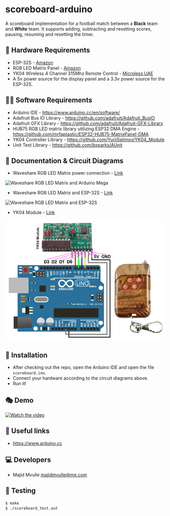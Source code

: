 # scoreboard-arduino

A scoreboard implementation for a football match between a **Black** team and **White** team. It supports adding, subtracting and resetting scores, pausing, resuming and resetting the timer.


## 🧰 Hardware Requirements

* ESP-32S - [Amazon](https://amzn.eu/d/89fk7Xl)
* RGB LED Matrix Panel - [Amazon](https://amzn.eu/d/gCOoe4x)
* YK04 Wireless 4 Channel 315Mhz Remote Control - [Microless UAE](https://uae.microless.com/product/generic-wireless-4-channel-315mhz-remote-control-kits-receiver-module-for-arduino-4-channel-315mhz/)
* A 5v power source for the display panel and a 3.3v power source for the ESP-32S.

## 🧑‍💻 Software Requirements
* Arduino IDE - https://www.arduino.cc/en/software/
* Adafruit Bus IO Library - https://github.com/adafruit/Adafruit_BusIO
* Adafruit GFX Library - https://github.com/adafruit/Adafruit-GFX-Library
* HUB75 RGB LED matrix library utilizing ESP32 DMA Engine - https://github.com/mrfaptastic/ESP32-HUB75-MatrixPanel-DMA
* YK04 Controller Library - https://github.com/YuriiSalimov/YK04_Module
* Unit Test Library - https://github.com/bxparks/AUnit


## 📄 Documentation & Circuit Diagrams
- Waveshare RGB LED Matrix power connection - [Link](https://learn.adafruit.com/32x16-32x32-rgb-led-matrix/powering)

<img alt="Waveshare RGB LED Matrix and Arduino Mega" src="https://cdn-learn.adafruit.com/assets/assets/000/002/941/original/led_matrix_power-cable.jpg"/>

- Waveshare RGB LED Matrix and ESP-32S - [Link](https://www.waveshare.com/wiki/RGB-Matrix-P3-64x64#Hardware_Connection_2)

<img alt="Waveshare RGB LED Matrix and ESP-32S" src="https://www.waveshare.com/wiki/RGB-Matrix-P3-64x64#/media/File:RGB-Matrix-P4-64x32_ESP32.jpg"/>


- YK04 Module - [Link](https://github.com/YuriiSalimov/YK04_Module)

<img alt="YK04 Module" src="https://github.com/YuriiSalimov/YK04_Module/blob/master/CircuitDiagram.png"/>



## 🔧 Installation
- After checking out the repo, open the Arduino IDE and open the file `scoreboard.ino`.
- Connect your hardware according to the circuit diagrams above.
- Run it!


## 🎭 Demo


[![Watch the video](demo.png)](https://www.youtube.com/shorts/wUx_zdTx2Pw)


## 🔗 Useful links

- https://www.arduino.cc


## 💻 Developers

- Majid Mvulle <majidmvulle@me.com>


## 🧪 Testing <a name="testing"></a>

```shell
$ make
$ ./scoreboard_test.out
```
